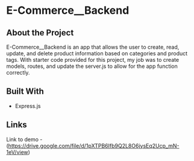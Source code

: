 # E-Commerce__Backend

## About the Project

E-Commerce__Backend is an app that allows the user to create, read, update, and delete product information based on categories and product tags. With starter code provided for this project, my job was to create models, routes, and update the server.js to allow for the app function correctly.

## Built With

* Express.js

## Links

Link to demo - (https://drive.google.com/file/d/1pXTPB6Ifb9Q2L8O6jysEq2Ucp_mN-1eV/view)